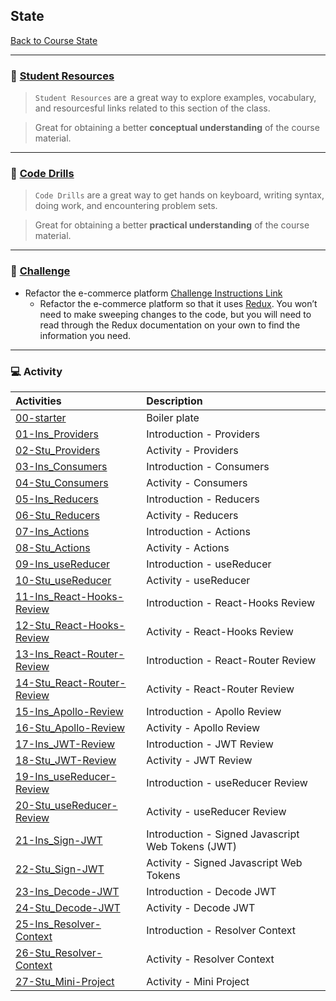 ## State
[Back to Course State](../../README.md)

-----
### :book: **[Student Resources](student-resources/README.md)**

> `Student Resources` are a great way to explore examples, vocabulary, and resourcesful links related to this section of the class.

> Great for obtaining a better **conceptual understanding** of the course material. 

------
### :dart: **[Code Drills](code-drills/README.md)**

> `Code Drills` are a great way to get hands on keyboard, writing syntax, doing work, and encountering problem sets. 

> Great for obtaining a better **practical understanding** of the course material. 

-----
### :pencil: **[Challenge](challenge/README.md)**

- Refactor the e-commerce platform
[Challenge Instructions Link](challenge/README.md)
    * Refactor the e-commerce platform so that it uses [Redux](https://redux.js.org/). You won’t need to make sweeping changes to the code, but you will need to read through the Redux documentation on your own to find the information you need.

-----
### :computer: Activity

|  Activities |  Description |
|:--	|:--
|[00-starter](activities/00-starter)| Boiler plate |
|[01-Ins_Providers](activities/01-Ins_Providers)| Introduction - Providers |
|[02-Stu_Providers](activities/02-Stu_Providers)| Activity - Providers |
|[03-Ins_Consumers](activities/03-Ins_Consumers)| Introduction - Consumers |
|[04-Stu_Consumers](activities/04-Stu_Consumers)| Activity - Consumers |
|[05-Ins_Reducers](activities/05-Ins_Reducers)| Introduction - Reducers  |
|[06-Stu_Reducers](activities/06-Stu_Reducers)| Activity - Reducers |
|[07-Ins_Actions](activities/07-Ins_Actions)| Introduction - Actions  |
|[08-Stu_Actions](activities/08-Stu_Actions)| Activity - Actions |
|[09-Ins_useReducer](activities/09-Ins_useReducer)| Introduction - useReducer  |
|[10-Stu_useReducer](activities/10-Stu_useReducer)| Activity - useReducer |
|[11-Ins_React-Hooks-Review](activities/11-Ins_React-Hooks-Review)| Introduction - React-Hooks Review |
|[12-Stu_React-Hooks-Review](activities/12-Stu_React-Hooks-Review)| Activity - React-Hooks Review |
|[13-Ins_React-Router-Review](activities/13-Ins_React-Router-Review)| Introduction - React-Router Review |
|[14-Stu_React-Router-Review](activities/14-Stu_React-Router-Review)| Activity - React-Router Review |
|[15-Ins_Apollo-Review](activities/15-Ins_Apollo-Review)| Introduction - Apollo Review |
|[16-Stu_Apollo-Review](activities/16-Stu_Apollo-Review)| Activity - Apollo Review |
|[17-Ins_JWT-Review](activities/17-Ins_JWT-Review)| Introduction - JWT Review |
|[18-Stu_JWT-Review](activities/18-Stu_JWT-Review)| Activity - JWT Review |
|[19-Ins_useReducer-Review](activities/19-Ins_useReducer-Review)| Introduction - useReducer Review |
|[20-Stu_useReducer-Review](activities/20-Stu_useReducer-Review)| Activity - useReducer Review |
|[21-Ins_Sign-JWT](activities/21-Ins_Sign-JWT)| Introduction - Signed Javascript Web Tokens (JWT) |
|[22-Stu_Sign-JWT](activities/22-Stu_Sign-JWT)| Activity - Signed Javascript Web Tokens |
|[23-Ins_Decode-JWT](activities/23-Ins_Decode-JWT)| Introduction - Decode JWT |
|[24-Stu_Decode-JWT](activities/24-Stu_Decode-JWT)| Activity - Decode JWT |
|[25-Ins_Resolver-Context](activities/25-Ins_Resolver-Context)| Introduction - Resolver Context |
|[26-Stu_Resolver-Context](activities/26-Stu_Resolver-Context)| Activity - Resolver Context |
|[27-Stu_Mini-Project](activities/27-Stu_Mini-Project)| Activity - Mini Project |



